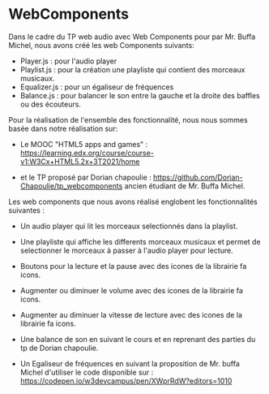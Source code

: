 # WebComponents

 Dans le cadre du TP web audio avec Web Components pour par Mr. Buffa Michel, nous avons créé les web Components suivants: 

 - Player.js : pour l'audio player
 - Playlist.js : pour la création une playliste qui contient des morceaux musicaux. 
 - Equalizer.js : pour un égaliseur de fréquences 
 - Balance.js : pour balancer le son entre la gauche et la droite des baffles ou des écouteurs. 

Pour la réalisation de l'ensemble des fonctionnalité, nous nous sommes basée dans notre réalisation sur: 

*  Le MOOC "HTML5 apps and games" : https://learning.edx.org/course/course-v1:W3Cx+HTML5.2x+3T2021/home 

* et le TP proposé par Dorian chapoulie : https://github.com/Dorian-Chapoulie/tp_webcomponents ancien étudiant de Mr. Buffa Michel. 


Les web components que nous avons réalisé englobent les fonctionnalités suivantes : 

- Un audio player qui lit les morceaux selectionnés dans la playlist. 

- Une playliste qui affiche les differents morceaux musicaux et permet de selectionner le morceaux à passer à l'audio player pour lecture.

- Boutons pour la lecture et la pause avec des icones de la librairie fa icons.

- Augmenter ou diminuer le volume avec des icones de la librairie fa icons. 

- Augmenter au diminuer la vitesse de lecture avec des icones de la librairie fa icons.

- Une balance de son en suivant le cours et en reprenant des parties du tp de Dorian chapoulie. 

- Un Egaliseur de fréquences en suivant la proposition de Mr. buffa Michel d'utiliser le code disponible sur : https://codepen.io/w3devcampus/pen/XWprRdW?editors=1010

